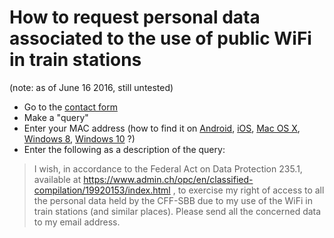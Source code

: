How to request personal data associated to the use of public WiFi in train stations
===================================================================================

(note: as of June 16 2016, still untested)

- Go to the [contact form](http://www.sbb.ch/en/station-services/am-bahnhof/dhl-service-point/free-wifi.html#contact_form)
- Make a "query"
- Enter your MAC address (how to find it on [Android](http://optimum.custhelp.com/app/answers/detail/a_id/2820/~/finding-the-mac-address-on-an-android-phone-or-android-tablet), [iOS](https://help.utk.edu/kb/index2.php?func=show&e=2099), [Mac OS X](http://www.iclarified.com/30929/how-to-find-your-mac-address-in-mac-os-x), [Windows 8](https://kb.wisc.edu/helpdesk/page.php?id=27309), [Windows 10](http://www.laptopmag.com/articles/find-mac-address-windows-10) ?)
- Enter the following as a description of the query:

> I wish, in accordance to the Federal Act on Data Protection 235.1, available at https://www.admin.ch/opc/en/classified-compilation/19920153/index.html , to exercise my right of access to all the personal data held by the CFF-SBB due to my use of the WiFi in train stations (and similar places). Please send all the concerned data to my email address.
